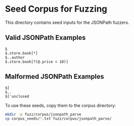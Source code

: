 # Seed Corpus for Fuzzing

This directory contains seed inputs for the JSONPath fuzzers.

## Valid JSONPath Examples
```
$
$.store.book[*]
$..author
$.store.book[?(@.price < 10)]
```

## Malformed JSONPath Examples
```
$[
$..
$['unclosed
```

To use these seeds, copy them to the corpus directory:
```bash
mkdir -p fuzz/corpus/jsonpath_parse
cp corpus_seeds/*.txt fuzz/corpus/jsonpath_parse/
```